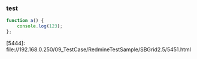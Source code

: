 ### test

```javascript
function a() {
	console.log(123);
};
```

\[5444]: file://192.168.0.250/09_TestCase/RedmineTestSample/SBGrid2.5/5451.html